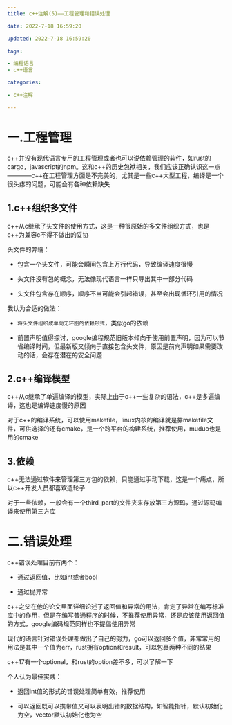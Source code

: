 ```yaml
---
title: c++注解(5)——工程管理和错误处理

date: 2022-7-18 16:59:20

updated: 2022-7-18 16:59:20

tags:

- 编程语言
- c++语言

categories:

- c++注解

---
```


# 一.工程管理

c++并没有现代语言专用的工程管理或者也可以说依赖管理的软件，如rust的cargo，javascript的npm。这和c++的历史包袱相关，我们应该正确认识这一点————c++在工程管理方面是不完美的，尤其是一些c++大型工程，编译是一个很头疼的问题，可能会有各种依赖缺失

## 1.c++组织多文件

c++从c继承了头文件的使用方式，这是一种很原始的多文件组织方式，也是c++为兼容c不得不做出的妥协

头文件的弊端：

- 包含一个头文件，可能会瞬间包含上万行代码，导致编译速度很慢

- 头文件没有包的概念，无法像现代语言一样只导出其中一部分代码

- 头文件包含存在顺序，顺序不当可能会引起错误，甚至会出现循环引用的情况

我认为合适的做法：

- `将头文件组织成单向无环图的依赖形式`，类似go的依赖

- 前置声明值得探讨，google编程规范旧版本倾向于使用前置声明，因为可以节省编译时间，但最新版又倾向于直接包含头文件，原因是前向声明如果需要改动的话，会存在潜在的安全问题

## 2.c++编译模型

c++从c继承了单遍编译的模型，实际上由于c++一些复杂的语法，c++是多遍编译，这也是编译速度慢的原因

对于c++的编译系统，可以使用makefile，linux内核的编译就是靠makefile文件，可供选择的还有cmake，是一个跨平台的构建系统，推荐使用，muduo也是用的cmake

## 3.依赖

c++无法通过软件来管理第三方包的依赖，只能通过手动下载，这是一个痛点，所以c++开发人员都喜欢造轮子

对于一些依赖，一般会有一个third_part的文件夹来存放第三方源码，通过源码编译来使用第三方库

# 二.错误处理

c++错误处理目前有两个：

- 通过返回值，比如int或者bool

- 通过抛异常

c++之父在他的论文里面详细论述了返回值和异常的用法，肯定了异常在编写标准库中的作用，但是在编写普通程序的时候，不推荐使用异常，还是应该使用返回值的方式，google编码规范同样也不提倡使用异常

现代的语言针对错误处理都做出了自己的努力，go可以返回多个值，非常常用的用法是其中一个值为err，rust拥有option和result，可以包裹两种不同的结果

c++17有一个optional，和rust的option差不多，可以了解一下

个人认为最佳实践：

- 返回int值的形式的错误处理简单有效，推荐使用

- 可以返回既可以携带值又可以表明出错的数据结构，如智能指针，默认初始化为空，vector默认初始化也为空
